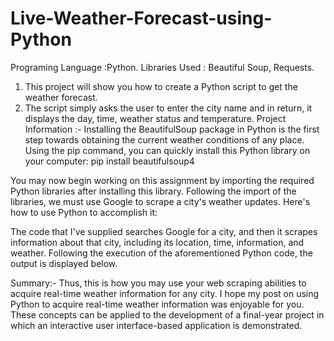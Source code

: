 # Live-Weather-Forecast-using-Python
Programing Language :Python. 
Libraries Used : Beautiful Soup, Requests. 
1) This project will show you how to create a Python script to get the weather forecast.
2) The script simply asks the user to enter the city name and in return, it displays the day, time, weather status and temperature.
Project Information :-
Installing the BeautifulSoup package in Python is the first step towards obtaining the current weather conditions of any place. Using the pip command, you can quickly install this Python library on your computer:
pip install beautifulsoup4

You may now begin working on this assignment by importing the required Python libraries after installing this library. Following the import of the libraries, we must use Google to scrape a city's weather updates. Here's how to use Python to accomplish it:

The code that I've supplied searches Google for a city, and then it scrapes information about that city, including its location, time, information, and weather. Following the execution of the aforementioned Python code, the output is displayed below.

Summary:-
Thus, this is how you may use your web scraping abilities to acquire real-time weather information for any city. I hope my post on using Python to acquire real-time weather information was enjoyable for you. These concepts can be applied to the development of a final-year project in which an interactive user interface-based application is demonstrated.
